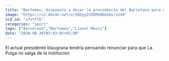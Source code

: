 ```yaml
---
title: "Bartomeu, dispuesto a dejar la presidencia del Barcelona para que Messi siga en el club"
image: "https://s2.dmcdn.net/v/SQUyg1VIEMS9DmiQv/x240"
vid_id: "x7vtfl6"
categories: "sport"
tags: ["Barcelona","Bartomeu","Lionel Messi"]
date: "2020-08-30T03:03:05+03:00"
---
```

El actual presidente blaugrana tendría pensando renunciar para que La Pulga no salga de la institución
